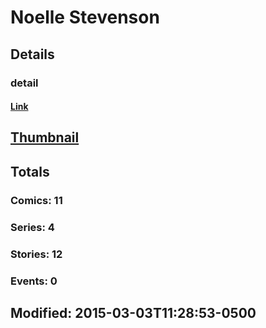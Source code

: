 # Noelle  Stevenson 
## Details
### detail
#### [Link](http://marvel.com/comics/creators/12475/noelle_stevenson?utm_campaign=apiRef&utm_source=225578a89fc76f3d20fbffda5d17a88d)
## [Thumbnail](http://i.annihil.us/u/prod/marvel/i/mg/b/40/image_not_available.jpg)
## Totals
### Comics: 11
### Series: 4
### Stories: 12
### Events: 0
## Modified: 2015-03-03T11:28:53-0500